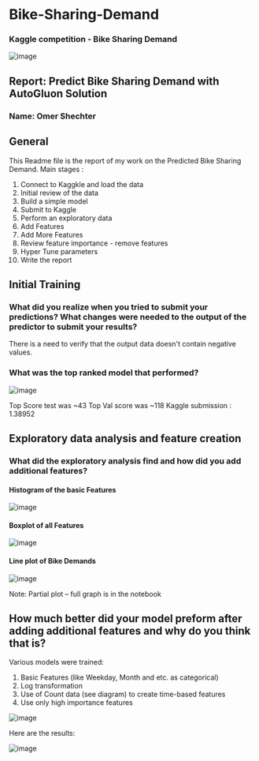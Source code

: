 # Bike-Sharing-Demand
### Kaggle competition  - Bike Sharing Demand

![image](https://user-images.githubusercontent.com/7562160/145544439-cb1b5760-32bc-499b-89c8-c85751ad8910.png)

## Report: Predict Bike Sharing Demand with AutoGluon Solution
### Name: Omer Shechter

## General 
This Readme file is the report of my work on the Predicted Bike Sharing Demand. 
Main stages :
1. Connect to Kaggkle and load the data 
2. Initial review of the data 
3. Build a simple model 
4. Submit to Kaggle 
5. Perform an exploratory data 
6. Add Features 
7. 	Add More Features 
8. Review feature importance - remove features 
9. Hyper Tune parameters 
10. Write the report 


## Initial Training
### What did you realize when you tried to submit your predictions? What changes were needed to the output of the predictor to submit your results?
There is a need to verify that the output data doesn't contain negative values.
### What was the top ranked model that performed?


![image](https://user-images.githubusercontent.com/7562160/145545579-4cad23d3-5ef5-413c-9a61-0ab1d5e10ead.png)


 
Top Score test was ~43   Top Val score was ~118
Kaggle submission  : 1.38952


## Exploratory data analysis and feature creation
###  What did the exploratory analysis find and how did you add additional features?



#### Histogram of the basic Features
![image](https://user-images.githubusercontent.com/7562160/145545804-dcf6dc1d-b714-4ef3-9782-85ca1e2c24cb.png)


#### Boxplot of all Features 

![image](https://user-images.githubusercontent.com/7562160/145545849-ebe92fc2-427c-47a7-ac27-3b7d21b4b41a.png)

#### Line plot of Bike Demands  

![image](https://user-images.githubusercontent.com/7562160/145545891-6164c674-b624-49cc-9a41-5ba85c092cc8.png)

Note:  Partial plot – full graph is in the notebook 

## How much better did your model preform after adding additional features and why do you think that is?
Various models were trained:   
1.	Basic Features (like Weekday, Month and etc. as categorical)
2.	Log transformation 
3.	Use of Count data (see diagram) to create time-based features 
4.	Use only high importance features 


![image](https://user-images.githubusercontent.com/7562160/145546386-7d9193ed-5d92-4b93-8d3d-caa94fbd990d.png)

Here are the results:

![image](https://user-images.githubusercontent.com/7562160/145546475-d229d6c5-221f-424b-ae07-00df6aa23d72.png)

 




